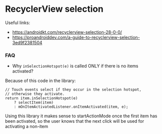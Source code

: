 # RecyclerView selection

Useful links:

- https://androidkt.com/recyclerview-selection-28-0-0/
- https://proandroiddev.com/a-guide-to-recyclerview-selection-3ed9f2381504


### FAQ

* Why `inSelectionHotspot(e)` is called ONLY if there is no items activated?

Because of this code in the library:
```
// Touch events select if they occur in the selection hotspot,
// otherwise they activate.
return item.inSelectionHotspot(e)
    ? selectItem(item)
    : mOnItemActivatedListener.onItemActivated(item, e);
```

Using this library it makes sense to startActionMode once the first item has been activated, so the
user knows that the next click will be used for activating a non-item